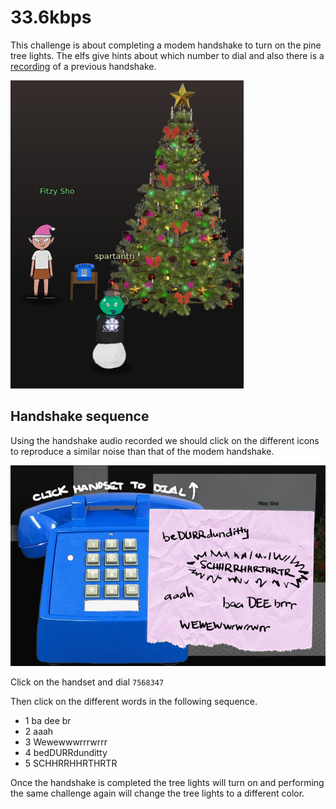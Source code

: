 # 33.6kbps
This challenge is about completing a modem handshake to turn on the pine tree lights. The elfs give hints about which number to dial and also there is a [recording](Dial_up_modem_noises.ogg) of a previous handshake.

![Access](A-33.6kbps-access.png)

## Handshake sequence
Using the handshake audio recorded we should click on the different icons to reproduce a similar noise than that of the modem handshake.

![Access](A-33.6kbps-phone.png)

Click on the handset and dial `7568347`

Then click on the different words in the following sequence.

* 1 ba dee br 
* 2 aaah
* 3 Wewewwwrrrwrrr
* 4 bedDURRdunditty
* 5 SCHHRRHHRTHRTR

Once the handshake is completed the tree lights will turn on and performing the same challenge again will change the tree lights to a different color.